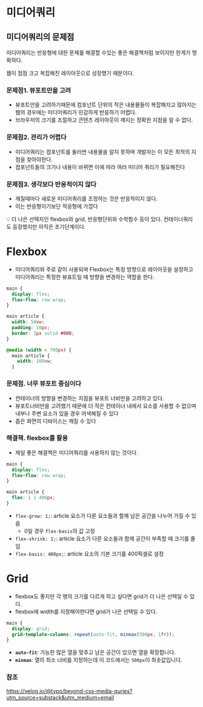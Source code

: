 # 미디어쿼리

## 미디어쿼리의 문제점

미디어쿼리는 반응형에 대한 문제를 해결할 수있는 좋은 해결책처럼 보이지만 한계가 명확하다.

웹이 점점 크고 복잡해진 레이아웃으로 성장했기 때문이다.

### 문제점1. 뷰포트만을 고려

- 뷰포트만을 고려하기때문에 컴포넌트 단위의 작은 내용물들이 복잡해지고 많아지는 웹의 경우에는 미디어쿼리가 민감하게 반응하기 어렵다.
- 브라우저의 크기를 조절하고 콘텐츠 레이아웃이 깨지는 정확한 지점을 알 수 없다.

### 문제점2. 관리가 어렵다

- 미디어쿼리는 컴포넌트를 둘러싼 내용물을 알지 못하며 개발자는 이 모든 최적의 지점을 찾아야한다.
- 컴포넌트들의 크기나 내용이 바뀌면 이에 따라 여러 미디어 쿼리가 필요해진다

### 문제점3. 생각보다 반응적이지 않다

- 깨질때마다 새로운 미디어쿼리를 조정하는 것은 반응적이지 않다.
- 이는 반응형이기보단 적응형에 가깝다

<aside>
💡 더 나은 선택지인 flexbox와 grid, 반응형단위와 수학함수 등이 있다. 
컨테이너쿼리도 등장했지만 아직은 초기단계이다.

</aside>

# Flexbox

- 미디어쿼리와 주로 같이 사용되며 Flexbox는 특정 방향으로 레이아웃을 설정하고 미디어쿼리는 특정한 뷰표트일 때 방향을 변경하는 역할을 한다.

```css
main {
  display: flex;
  flex-flow: row wrap;
}

main article {
  width: 50vw;
  padding: 10px;
  border: 1px solid #000;
}

@media (width < 700px) {
  main article {
    width: 100vw;
  }
```

### 문제점. 너무 뷰포트 중심이다

- 컨테이너의 방향을 변경하는 지점을 뷰포트 너비만을 고려하고 있다.
- 뷰포트너비만을 고려했기 때문에 더 작은 컨테이너 내에서 요소를 사용할 수 없으며 내부나 주변 요소가 있을 경우 어색해질 수 있다
- 좁은 화면의 디바이스는 깨질 수 있다

### 해결책. flexbox를 활용

- 제일 좋은 해결책은 미디어쿼리를 사용하지 않는 것이다.

```css
main {
  display: flex;
  flex-flow: row wrap;
}

main article {
  flex: 1 1 400px;
}
```

- `flex-grow: 1;`: article 요소가 다른 요소들과 함께 남은 공간을 나누어 가질 수 있음
    - 0일 경우 `flex-basis`의 값 고정
- `flex-shrink: 1;`: article 요소가 다른 요소들과 함께 공간이 부족할 때 크기를 줄임
- `flex-basis: 400px;`: article 요소의 기본 크기를 400픽셀로 설정

# Grid

- flexbox도 좋지만 각 행의 크기를 다르게 하고 싶다면 grid가 더 나은 선택일 수 있다.
- flexbox에 width를 지정해야한다면 grid가 나은 선택일 수 있다.

```css
main {
  display: grid;
  grid-template-columns: repeat(auto-fit, minmax(500px, 1fr));
}
```

- **`auto-fit`**: 가능한 많은 열을 맞추고 남은 공간이 있으면 열을 확장합니다.
- **`minmax`**: 열의 최소 너비를 지정하는데 이 코드에서는 `500px`이 최솟값입니다.

### 참조

https://velog.io/@typo/beyond-css-media-quries?utm_source=substack&utm_medium=email
